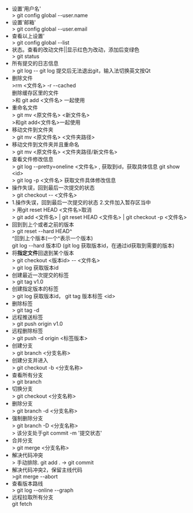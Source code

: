 - 设置'用户名' <br/>> git config global --user.name 
- 设置'邮箱' <br/>> git config global --user.email
- 查看以上设置' <br/>> git config global --list  
- 状态。查看的改动文件||显示红色为改动，添加后变绿色<br/>> git status
- 所有提交的日志信息<br/>> git log 
-- git log 提交后无法退出git，输入法切换英文按Qt<br/>
- 删除文件<br/>>rm <文件名> -r --cached <br/> 删除缓存区里的文件<br/>>和 git add <文件名> 一起使用
- 重命名文件<br/>> git mv <原文件名> <新文件名> <br/> >和git add<文件名>一起使用
- 移动文件到文件夹<br/>> git mv <原文件名> <文件夹路径>
- 移动文件到文件夹并且重命名<br/>> git mv <原文件名> <文件夹路径/新文件名>
- 查看文件修改信息<br/>> git log --pretty=oneline <文件名> , 获取到id，获取具体信息  git show \<id\><br/>> git log -p <文件名> 获取文件具体修改信息
- 操作失误，回到最后一次提交的状态<br/>> git checkout -- <文件名>
- 1.操作失误，回到最后一次提交的状态 2.文件加入暂存区当中<br/>> 用git reset HEAD <文件名>取消 <br/>> git add <文件名> | git reset HEAD <文件名> | git checkout -p <文件名>
- 回到到上个或者之前的版本<br/>> git reset --hard HEAD^<br/> ^回到上个版本(一个^表示一个版本)<br/> git log --hard 版本ID (git log 获取版本id，在通过id获取到需要的版本)
- 将<strong>指定文件</strong>回退到某个版本<br/>> git checkout <版本id> -- <文件名><br/>> git log 获取版本id
- 创建最近一次提交的标签<br/>> git tag v1.0 
- 创建指定版本的标签<br/> > git log 获取版本id， git tag  版本标签  \<id\>
- 删除标签<br/>> git tag -d 
- 远程推送标签<br/>> git push origin v1.0
- 远程删除标签<br/>> git push -d origin <标签版本>
- 创建分支<br/>> git branch <分支名称>
- 创建分支并进入<br/>> git checkout -b <分支名称>
- 查看所有分支<br/>> git branch
- 切换分支<br/>> git checkout <分支名称>
- 删除分支<br/>> git branch -d <分支名称>
- 强制删除分支<br/>> git branch -D <分支名称><br/>> 该分支处于git commit -m '提交状态'
- 合并分支<br/>> git merge <分支名称>
- 解决代码冲突<br/>> 手动排除. git add . -> git commit 
- 解决代码冲突2，保留主线代码<br/>>git merge --abort 
- 查看版本路线<br/>> git log --online --graph
- 远程拉取所有分支<br/> git fetch